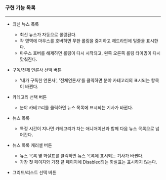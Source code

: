 ### 구현 기능 목록
---
- 최신 뉴스 목록
    - 최신 뉴스가 자동으로 롤링된다.
    - 각 영역에 마우스를 호버하면 무한 롤링을 중지하고 헤드라인에 밑줄을 표시한다.
    - 마우스 호버를 해제하면 롤링이 다시 시작되고, 왼쪽 오른쪽 롤링 타이밍이 다시 맞춰진다.

- 구독/전체 언론사 선택 버튼
    - '내가 구독한 언론사', '전체언론사'를 클릭하면 분야 카테고리의 표시되는 항목이 바뀐다.

- 카테고리 선택 버튼
    - 분야 카테고리를 클릭하면 뉴스 목록에 표시되는 기사가 바뀐다.

- 뉴스 목록
    - 특정 시간이 지나면 카테고리가 차는 애니매이션과 함께 다음 뉴스 목록으로 넘어간다.

- 뉴스 목록 캐러셀 버튼
    - 뉴스 목록 옆 화살표를 클릭하면 뉴스 목록에 표시되는 기사가 바뀐다.
    - 가장 첫 페이지와 가장 끝 페이지에 Disabled되는 화살표는 표시하지 않는다.

- 그리드/리스트 선택 버튼
    